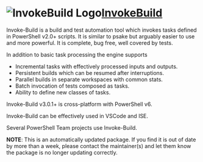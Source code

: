 # ![InvokeBuild Logo](https://cdn.rawgit.com/pauby/ChocoPackages/499ec314/icons/invokebuild.png "InvokeBuild")[InvokeBuild](https://chocolatey.org/packages/invokebuild)

Invoke-Build is a build and test automation tool which invokes tasks defined in PowerShell v2.0+ scripts. It is similar to psake but arguably easier to use and more powerful. It is complete, bug free, well covered by tests.

In addition to basic task processing the engine supports

* Incremental tasks with effectively processed inputs and outputs.
* Persistent builds which can be resumed after interruptions.
* Parallel builds in separate workspaces with common stats.
* Batch invocation of tests composed as tasks.
* Ability to define new classes of tasks.

Invoke-Build v3.0.1+ is cross-platform with PowerShell v6.

Invoke-Build can be effectively used in VSCode and ISE.

Several PowerShell Team projects use Invoke-Build.

**NOTE**: This is an automatically updated package. If you find it is out of date by more than a week, please contact the maintainer(s) and let them know the package is no longer updating correctly.